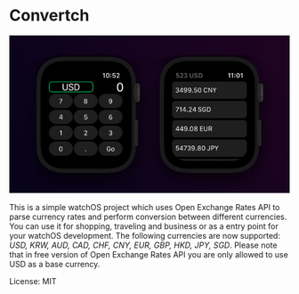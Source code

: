 # Convertch 
 
<p align="center">
  <img src="https://github.com/aevdokimoff/convertch/blob/main/screen.jpg" alt="Convertch Screenshot"/>
</p>

This is a simple watchOS project which uses Open Exchange Rates API to parse currency rates and perform conversion between different currencies. You can use it for shopping, traveling and business or as a entry point for your watchOS development. The following currencies are now supported: *USD, KRW, AUD, CAD, CHF, CNY, EUR, GBP, HKD, JPY, SGD*. Please note that in free version of Open Exchange Rates API you are only allowed to use USD as a base currency.

License: MIT
